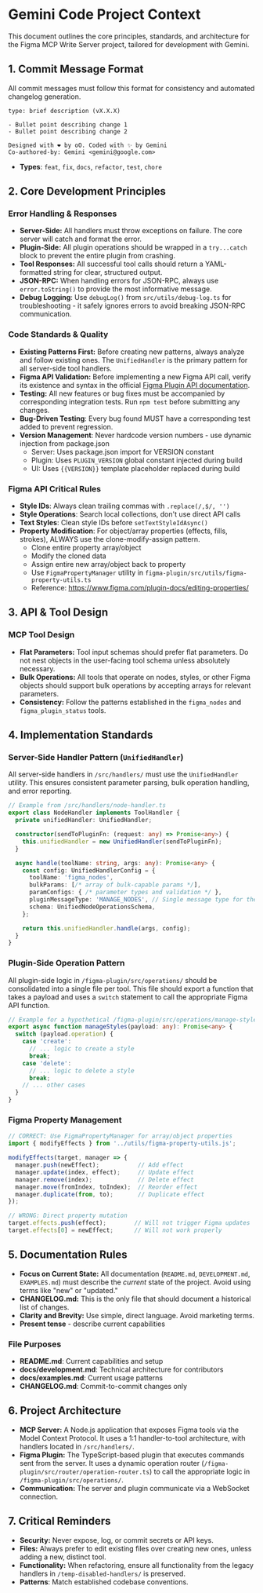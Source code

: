 # Gemini Code Project Context

This document outlines the core principles, standards, and architecture for the Figma MCP Write Server project, tailored for development with Gemini.

## 1. Commit Message Format

All commit messages must follow this format for consistency and automated changelog generation.

```
type: brief description (vX.X.X)

- Bullet point describing change 1
- Bullet point describing change 2

Designed with ❤️ by oO. Coded with ✨ by Gemini
Co-authored-by: Gemini <gemini@google.com>
```

- **Types**: `feat`, `fix`, `docs`, `refactor`, `test`, `chore`

## 2. Core Development Principles

### Error Handling & Responses
- **Server-Side:** All handlers must throw exceptions on failure. The core server will catch and format the error.
- **Plugin-Side:** All plugin operations should be wrapped in a `try...catch` block to prevent the entire plugin from crashing.
- **Tool Responses:** All successful tool calls should return a YAML-formatted string for clear, structured output.
- **JSON-RPC:** When handling errors for JSON-RPC, always use `error.toString()` to provide the most informative message.
- **Debug Logging**: Use `debugLog()` from `src/utils/debug-log.ts` for troubleshooting - it safely ignores errors to avoid breaking JSON-RPC communication.

### Code Standards & Quality
- **Existing Patterns First:** Before creating new patterns, always analyze and follow existing ones. The `UnifiedHandler` is the primary pattern for all server-side tool handlers.
- **Figma API Validation:** Before implementing a new Figma API call, verify its existence and syntax in the official [Figma Plugin API documentation](https://www.figma.com/plugin-docs/).
- **Testing:** All new features or bug fixes must be accompanied by corresponding integration tests. Run `npm test` before submitting any changes.
- **Bug-Driven Testing**: Every bug found MUST have a corresponding test added to prevent regression.
- **Version Management**: Never hardcode version numbers - use dynamic injection from package.json
  - Server: Uses package.json import for VERSION constant
  - Plugin: Uses `PLUGIN_VERSION` global constant injected during build
  - UI: Uses `{{VERSION}}` template placeholder replaced during build

### Figma API Critical Rules
- **Style IDs**: Always clean trailing commas with `.replace(/,$/, '')`
- **Style Operations**: Search local collections, don't use direct API calls
- **Text Styles**: Clean style IDs before `setTextStyleIdAsync()`
- **Property Modification**: For object/array properties (effects, fills, strokes), ALWAYS use the clone-modify-assign pattern.
  - Clone entire property array/object
  - Modify the cloned data
  - Assign entire new array/object back to property
  - Use `FigmaPropertyManager` utility in `figma-plugin/src/utils/figma-property-utils.ts`
  - Reference: https://www.figma.com/plugin-docs/editing-properties/

## 3. API & Tool Design

### MCP Tool Design
- **Flat Parameters:** Tool input schemas should prefer flat parameters. Do not nest objects in the user-facing tool schema unless absolutely necessary.
- **Bulk Operations:** All tools that operate on nodes, styles, or other Figma objects should support bulk operations by accepting arrays for relevant parameters.
- **Consistency:** Follow the patterns established in the `figma_nodes` and `figma_plugin_status` tools.

## 4. Implementation Standards

### Server-Side Handler Pattern (`UnifiedHandler`)
All server-side handlers in `/src/handlers/` must use the `UnifiedHandler` utility. This ensures consistent parameter parsing, bulk operation handling, and error reporting.

```typescript
// Example from /src/handlers/node-handler.ts
export class NodeHandler implements ToolHandler {
  private unifiedHandler: UnifiedHandler;

  constructor(sendToPluginFn: (request: any) => Promise<any>) {
    this.unifiedHandler = new UnifiedHandler(sendToPluginFn);
  }

  async handle(toolName: string, args: any): Promise<any> {
    const config: UnifiedHandlerConfig = {
      toolName: 'figma_nodes',
      bulkParams: [/* array of bulk-capable params */],
      paramConfigs: { /* parameter types and validation */ },
      pluginMessageType: 'MANAGE_NODES', // Single message type for the plugin
      schema: UnifiedNodeOperationsSchema,
    };

    return this.unifiedHandler.handle(args, config);
  }
}
```

### Plugin-Side Operation Pattern
All plugin-side logic in `/figma-plugin/src/operations/` should be consolidated into a single file per tool. This file should export a function that takes a payload and uses a `switch` statement to call the appropriate Figma API function.

```typescript
// Example for a hypothetical /figma-plugin/src/operations/manage-styles.ts
export async function manageStyles(payload: any): Promise<any> {
  switch (payload.operation) {
    case 'create':
      // ... logic to create a style
      break;
    case 'delete':
      // ... logic to delete a style
      break;
    // ... other cases
  }
}
```

### Figma Property Management
```typescript
// CORRECT: Use FigmaPropertyManager for array/object properties
import { modifyEffects } from '../utils/figma-property-utils.js';

modifyEffects(target, manager => {
  manager.push(newEffect);           // Add effect
  manager.update(index, effect);     // Update effect
  manager.remove(index);             // Delete effect
  manager.move(fromIndex, toIndex);  // Reorder effect
  manager.duplicate(from, to);       // Duplicate effect
});

// WRONG: Direct property mutation
target.effects.push(effect);        // Will not trigger Figma updates
target.effects[0] = newEffect;      // Will not work properly
```

## 5. Documentation Rules

- **Focus on Current State:** All documentation (`README.md`, `DEVELOPMENT.md`, `EXAMPLES.md`) must describe the *current* state of the project. Avoid using terms like "new" or "updated."
- **CHANGELOG.md:** This is the only file that should document a historical list of changes.
- **Clarity and Brevity:** Use simple, direct language. Avoid marketing terms.
- **Present tense** - describe current capabilities

### File Purposes
- **README.md**: Current capabilities and setup
- **docs/development.md**: Technical architecture for contributors
- **docs/examples.md**: Current usage patterns
- **CHANGELOG.md**: Commit-to-commit changes only

## 6. Project Architecture

- **MCP Server:** A Node.js application that exposes Figma tools via the Model Context Protocol. It uses a 1:1 handler-to-tool architecture, with handlers located in `/src/handlers/`.
- **Figma Plugin:** The TypeScript-based plugin that executes commands sent from the server. It uses a dynamic operation router (`/figma-plugin/src/router/operation-router.ts`) to call the appropriate logic in `/figma-plugin/src/operations/`.
- **Communication:** The server and plugin communicate via a WebSocket connection.

## 7. Critical Reminders

- **Security:** Never expose, log, or commit secrets or API keys.
- **Files:** Always prefer to edit existing files over creating new ones, unless adding a new, distinct tool.
- **Functionality:** When refactoring, ensure all functionality from the legacy handlers in `/temp-disabled-handlers/` is preserved.
- **Patterns**: Match established codebase conventions.